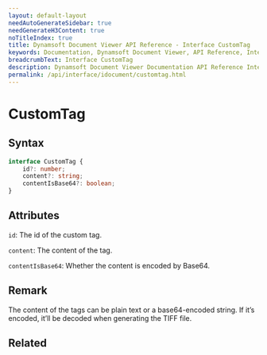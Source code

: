 ```yaml
---
layout: default-layout
needAutoGenerateSidebar: true
needGenerateH3Content: true
noTitleIndex: true
title: Dynamsoft Document Viewer API Reference - Interface CustomTag
keywords: Documentation, Dynamsoft Document Viewer, API Reference, Interface CustomTag
breadcrumbText: Interface CustomTag
description: Dynamsoft Document Viewer Documentation API Reference Interface CustomTag Page
permalink: /api/interface/idocument/customtag.html
---
```


# CustomTag

## Syntax

```typescript
interface CustomTag {
    id?: number;
    content?: string;
    contentIsBase64?: boolean;
}
```

## Attributes

`id`: The id of the custom tag.

`content`: The content of the tag. 

`contentIsBase64`: Whether the content is encoded by Base64. 

## Remark

The content of the tags can be plain text or a base64-encoded string. If it’s encoded, it’ll be decoded when generating the TIFF file.

## Related